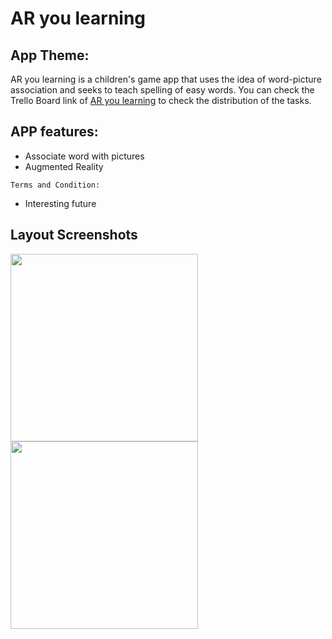 # AR you learning
## App Theme:
AR you learning is a children's game app that uses the idea of word-picture association and seeks to 
teach spelling of easy words. 
You can check the Trello Board link of [AR you learning](https://trello.com/b/xppBmKxP/54-capstone-group-5)
to check the distribution of the tasks.

## APP features:
- Associate word with pictures
- Augmented Reality 

`Terms and Condition:`

- Interesting future

## Layout Screenshots
 
<img src="https://user-images.githubusercontent.com/44322211/58523255-c3feaf80-8191-11e9-8a1b-776b1d0e84ba.jpg" width="300">
<img src="https://user-images.githubusercontent.com/44322211/58523260-c7923680-8191-11e9-974c-4b7aaa9c2fad.jpg" width="300">

